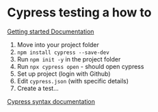 # Cypress testing a how to

[Getting started Documentation](https://docs.cypress.io/guides/getting-started/installing-cypress.html#)

1) Move into your project folder
2) `npm install cypress --save-dev`
3) Run `npm init -y` in the project folder
4) Run `npx cypress open` - should open cypress
5) Set up project (login with Github)
6) Edit `cypress.json` (with specific details)
7) Create a test...

[Cypress syntax documentation](https://docs.cypress.io/api/commands/click.html#Syntax)

